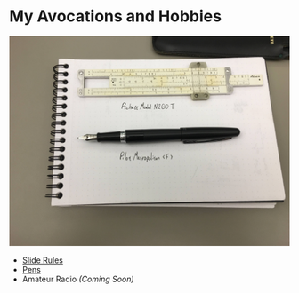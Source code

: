 # My Avocations and Hobbies

![Slide Rules and Pens](./IMG_1825.JPG)

* [Slide Rules](./sliderules.html)
* [Pens](./pens.html)
* Amateur Radio _(Coming Soon)_
